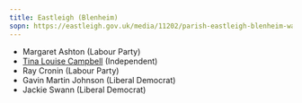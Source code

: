 ```yaml
---
title: Eastleigh (Blenheim)
sopn: https://eastleigh.gov.uk/media/11202/parish-eastleigh-blenheim-ward.pdf
---
```


- Margaret Ashton (Labour Party)
- [Tina Louise Campbell](https://whocanivotefor.co.uk/person/26135/tina-campbell) (Independent)
- Ray Cronin (Labour Party)
- Gavin Martin Johnson (Liberal Democrat)
- Jackie Swann (Liberal Democrat)
